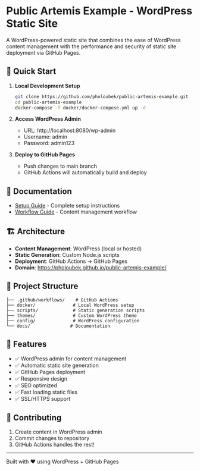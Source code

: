 # Public Artemis Example - WordPress Static Site

A WordPress-powered static site that combines the ease of WordPress content management with the performance and security of static site deployment via GitHub Pages.

## 🚀 Quick Start

1. **Local Development Setup**
   ```bash
   git clone https://github.com/pholoubek/public-artemis-example.git
   cd public-artemis-example
   docker-compose -f docker/docker-compose.yml up -d
   ```

2. **Access WordPress Admin**
   - URL: http://localhost:8080/wp-admin
   - Username: admin
   - Password: admin123

3. **Deploy to GitHub Pages**
   - Push changes to main branch
   - GitHub Actions will automatically build and deploy

## 📖 Documentation

- [Setup Guide](docs/setup.md) - Complete setup instructions
- [Workflow Guide](docs/workflow.md) - Content management workflow

## 🏗️ Architecture

- **Content Management**: WordPress (local or hosted)
- **Static Generation**: Custom Node.js scripts
- **Deployment**: GitHub Actions → GitHub Pages
- **Domain**: https://pholoubek.github.io/public-artemis-example/

## 📁 Project Structure

```
├── .github/workflows/    # GitHub Actions
├── docker/              # Local WordPress setup
├── scripts/             # Static generation scripts
├── themes/              # Custom WordPress theme
├── config/              # WordPress configuration
└── docs/               # Documentation
```

## 🔧 Features

- ✅ WordPress admin for content management
- ✅ Automatic static site generation
- ✅ GitHub Pages deployment
- ✅ Responsive design
- ✅ SEO optimized
- ✅ Fast loading static files
- ✅ SSL/HTTPS support

## 🤝 Contributing

1. Create content in WordPress admin
2. Commit changes to repository
3. GitHub Actions handles the rest!

---

Built with ❤️ using WordPress + GitHub Pages
